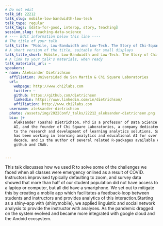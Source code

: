 ```yaml
---
# Do not edit
talk_id: 22212
talk_slug: mobile-low-bandwidth-low-tech
talk_type: regular
talk_tags: [data-for-good, interop, story, teaching]
session_slug: teaching-data-science
# ---- Edit information below this line ----
# The title of your talk
talk_title: "Mobile, Low-Bandwidth and Low-Tech. The Story of Chi-Square Mobile."
# A short version of the title, suitable for small displays
talk_title_short: Mobile, Low-Bandwidth and Low-Tech. The Story of Chi-Square Mobile.
# A link to your talk's materials, when ready
talk_materials_url: ~
speakers:
- name: Aleksander Dietrichson
  affiliation: Universidad de San Martin & Chi Square Laboratories
  url:
    webpage: http://www.chi2labs.com
    twitter: ~
    github: https://github.com/dietrichson
    linkedin: https://www.linkedin.com/in/dietrichson/
    affiliation: http://www.chi2labs.com
  username: aleksander-dietrichson
  photo: /assets/img/2022Conf/_talks/22212_aleksander-dietrichson.png
  bio: |+
    Aleksander (Sasha) Dietrichson, Phd is a professor of Data Science and
    AI, and the founder of Chi Square Laboratories, a company dedicated
    to the research and development of learning analytics solutions. Sasha
    has been working in learning analytics and educational AI for over a
    decade, and is the author of several related R-packages available on
    github and CRAN.


---
```


<!-- ABSTRACT ----
Please write abstract below. You may use simple markdown (links, code style, bold, italics)
-->

This talk discusses how we used R to solve some of the challenges we faced when
all classes were emergency onlined as a result of COVID. Instructors improvised
typically defaulting to zoom, and survey data showed that more than half of
our student population did not have access to a laptop or computer, but all
did have a smartphone. We set out to mitigate this by creating a mobile app
which facilitates a feedback-loop between students and instructors and provides
analytics of this interaction.Starting as a shiny-app with {shinymobile},
we applied linguistic and social network analysis to provide the instructor
with analyses. As the pandemic dragged on the system evolved and became more
integrated with google cloud and the Andoid ecosystem.
